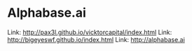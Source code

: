 # Alphabase.ai
Link: http://pax3l.github.io/vicktorcapital/index.html
Link: http://bigeyeswf.github.io/index.html
Link: http://alphabase.ai
